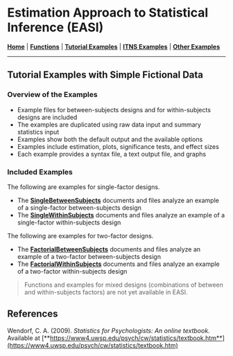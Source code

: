 # Estimation Approach to Statistical Inference (EASI)

[**Home**](https://github.com/cwendorf/EASI/) | 
[**Functions**](https://github.com/cwendorf/EASI/tree/master/A-Functions) | 
[**Tutorial Examples**](https://github.com/cwendorf/EASI/tree/master/B-TutorialExamples) | 
[**ITNS Examples**](https://github.com/cwendorf/EASI/tree/master/C-ITNSExamples) | 
[**Other Examples**](https://github.com/cwendorf/EASI/tree/master/D-OtherExamples)

---

## Tutorial Examples with Simple Fictional Data

### Overview of the Examples

- Example files for between-subjects designs and for within-subjects designs are included
- The examples are duplicated using raw data input and summary statistics input
- Examples show both the default output and the available options
- Examples include estimation, plots, significance tests, and effect sizes
- Each example provides a syntax file, a text output file, and graphs

### Included Examples

The following are examples for single-factor designs.

- The [**SingleBetweenSubjects**](./SingleBetweenSubjects/) documents and files analyze an example of a single-factor between-subjects design
- The [**SingleWithinSubjects**](./SingleWithinSubjects/) documents and files analyze an example of a single-factor within-subjects design

The following are examples for two-factor designs.
- The [**FactorialBetweenSubjects**](./FactorialBetweenSubjects/) documents and files analyze an example of a two-factor between-subjects design
- The [**FactorialWithinSubjects**](./FactorialWithinSubjects) documents and files analyze an example of a two-factor within-subjects design

> Functions and examples for mixed designs (combinations of between and within-subjects factors) are not yet available in EASI.

## References

Wendorf, C. A. (2009). _Statistics for Psychologists: An online textbook._ Available at [**https://www4.uwsp.edu/psych/cw/statistics/textbook.htm**](https://www4.uwsp.edu/psych/cw/statistics/textbook.htm)
